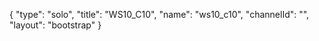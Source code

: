 {
    "type": "solo",
    "title": "WS10_C10",
    "name": "ws10_c10",
    "channelId": "",
    "layout": "bootstrap"
}